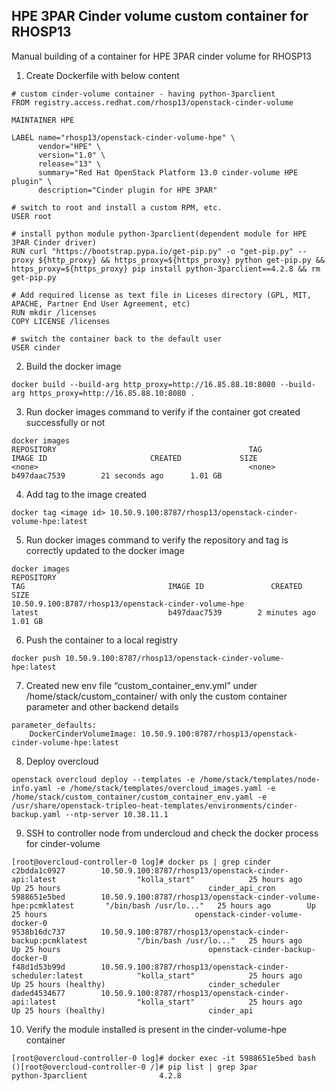 ## HPE 3PAR Cinder volume custom container for RHOSP13
Manual building of a container for HPE 3PAR cinder volume for RHOSP13

1.	Create Dockerfile with below content
```
# custom cinder-volume container - having python-3parclient
FROM registry.access.redhat.com/rhosp13/openstack-cinder-volume

MAINTAINER HPE

LABEL name="rhosp13/openstack-cinder-volume-hpe" \
      vendor="HPE" \
      version="1.0" \
      release="13" \
      summary="Red Hat OpenStack Platform 13.0 cinder-volume HPE plugin" \
      description="Cinder plugin for HPE 3PAR"

# switch to root and install a custom RPM, etc.
USER root

# install python module python-3parclient(dependent module for HPE 3PAR Cinder driver)
RUN curl "https://bootstrap.pypa.io/get-pip.py" -o "get-pip.py" --proxy ${http_proxy} && https_proxy=${https_proxy} python get-pip.py && https_proxy=${https_proxy} pip install python-3parclient==4.2.8 && rm get-pip.py

# Add required license as text file in Liceses directory (GPL, MIT, APACHE, Partner End User Agreement, etc)
RUN mkdir /licenses
COPY LICENSE /licenses

# switch the container back to the default user
USER cinder

```

2.	Build the docker image
```
docker build --build-arg http_proxy=http://16.85.88.10:8080 --build-arg https_proxy=http://16.85.88.10:8080 .
```

3.	Run docker images command to verify if the container got created successfully or not
```
docker images
REPOSITORY                                           TAG                 IMAGE ID                       CREATED             SIZE
<none>                                               <none>              b497daac7539        21 seconds ago      1.01 GB
```

4.	Add tag to the image created
```
docker tag <image id> 10.50.9.100:8787/rhosp13/openstack-cinder-volume-hpe:latest
```

5.	Run docker images command to verify the repository and tag is correctly updated to the docker image
```
docker images
REPOSITORY                                                                                                            TAG                                IMAGE ID               CREATED                    SIZE
10.50.9.100:8787/rhosp13/openstack-cinder-volume-hpe                      latest                             b497daac7539        2 minutes ago       1.01 GB
```

6.	Push the container to a local registry
```
docker push 10.50.9.100:8787/rhosp13/openstack-cinder-volume-hpe:latest
```

7.	Created new env file “custom_container_env.yml” under /home/stack/custom_container/ with only the custom container parameter and other backend details
```
parameter_defaults:
    DockerCinderVolumeImage: 10.50.9.100:8787/rhosp13/openstack-cinder-volume-hpe:latest
```

8.	Deploy overcloud
```
openstack overcloud deploy --templates -e /home/stack/templates/node-info.yaml -e /home/stack/templates/overcloud_images.yaml -e /home/stack/custom_container/custom_container_env.yaml -e /usr/share/openstack-tripleo-heat-templates/environments/cinder-backup.yaml --ntp-server 10.38.11.1
```

9.	SSH to controller node from undercloud and check the docker process for cinder-volume
```
[root@overcloud-controller-0 log]# docker ps | grep cinder
c2bdda1c0927        10.50.9.100:8787/rhosp13/openstack-cinder-api:latest                  "kolla_start"            25 hours ago        Up 25 hours                                 cinder_api_cron
5988651e5bed        10.50.9.100:8787/rhosp13/openstack-cinder-volume-hpe:pcmklatest       "/bin/bash /usr/lo..."   25 hours ago        Up 25 hours                                 openstack-cinder-volume-docker-0
9538b16dc737        10.50.9.100:8787/rhosp13/openstack-cinder-backup:pcmklatest           "/bin/bash /usr/lo..."   25 hours ago        Up 25 hours                                 openstack-cinder-backup-docker-0
f48d1d53b99d        10.50.9.100:8787/rhosp13/openstack-cinder-scheduler:latest            "kolla_start"            25 hours ago        Up 25 hours (healthy)                       cinder_scheduler
daded4534677        10.50.9.100:8787/rhosp13/openstack-cinder-api:latest                  "kolla_start"            25 hours ago        Up 25 hours (healthy)                       cinder_api
```

10.	Verify the module installed is present in the cinder-volume-hpe container
```
[root@overcloud-controller-0 log]# docker exec -it 5988651e5bed bash
()[root@overcloud-controller-0 /]# pip list | grep 3par
python-3parclient                4.2.8
```
